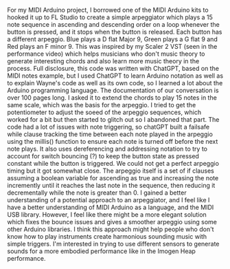 For my MIDI Arduino project, I borrowed one of the MIDI Arduino kits to hooked it up to FL Studio to create a simple arpeggiator which plays a 15 note sequence in ascending and descending order on a loop whenever the button is pressed, and it stops when the button is released. Each button has a different arpeggio. Blue plays a D flat Major 9, Green plays a G flat 9 and Red plays an F minor 9. This was inspired by my Scaler 2 VST (seen in the performance video) which helps musicians who don't music theory to generate interesting
chords and also learn more music theory in the process. Full disclosure, this code was written with ChatGPT, based on the MIDI notes example, but I used ChatGPT to learn Arduino notation as well as to explain Wayne's code as well as its own code, so I learned a lot about the Arduino programming language. The documentation of our conversation is over 100 pages long. I asked it to extend the chords to play 15 notes in the same scale, which was the basis for the arpeggio. I tried to get the potentiometer to adjust the soeed of the arpeggio sequences, which worked for a bit but then started to glitch out so I abandoned that part. 
The code had a lot of issues with note triggering, so chatGPT built a failsafe while clause tracking the time between each note played in the arpeggio using the millis() function to ensure each note is turned off before the next note plays. It also uses dereferencing and addressing notation to try to account for switch bouncing (?) to keep the button state as pressed constant while the button is triggered. We could not get a perfect arpeggio timing but it got somewhat close. 
The arpeggio itself is a set of if clauses assuming a boolean variable for ascending as true and increasing the note incremently until it reaches the last note in the sequence, then reducing it decrementally while the note is greater than 0.
I gained a better understanding of a potential approach to an arpeggiator, and I feel like I have a better understanding of MIDI Arduino as a language, and the MIDI USB library. However, I feel like there might be a more elegant solution which fixes the bounce issues and gives a smoother arpeggio using some other Arduino libraries. 
I think this approach might help people who don't know how to play instruments create harmonious sounding music with simple triggers. I'm interested in trying to use different sensors to generate sounds for a more embodied performance like in the Imogen Heap performance.
